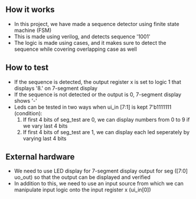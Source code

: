 <!---

This file is used to generate your project datasheet. Please fill in the information below and delete any unused
sections.

You can also include images in this folder and reference them in the markdown. Each image must be less than
512 kb in size, and the combined size of all images must be less than 1 MB.
-->

## How it works

- In this project, we have made a sequence detector using finite state machine (FSM)
- This is made using verilog, and detects sequence '1001'
- The logic is made using cases, and it makes sure to detect the sequence while covering overlapping case as well

## How to test

- If the sequence is detected, the output register x is set to logic 1 that displays '8.' on 7-segment display
- If the sequence is not detected or the output is 0, 7-segment display shows '-'
- Leds can be tested in two ways when ui_in [7:1] is kept 7'b1111111 (condition):
    1. If first 4 bits of seg_test are 0, we can display numbers from 0 to 9 if we vary last 4 bits
    2. If first 4 bits of seg_test are 1, we can display each led seperately by varying last 4 bits

## External hardware

- We need to use LED display for 7-segment display output for seg ([7:0] uo_out) so that the output can be displayed and verified
- In addition to this, we need to use an input source from which we can manipulate input logic onto the input register x (ui_in[0]) 
